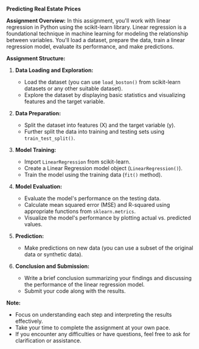 **Predicting Real Estate Prices**

**Assignment Overview:**
In this assignment, you'll work with linear regression in Python using the scikit-learn library. Linear regression is a foundational technique in machine learning for modeling the relationship between variables. You'll load a dataset, prepare the data, train a linear regression model, evaluate its performance, and make predictions.

**Assignment Structure:**

1. **Data Loading and Exploration:**
    - Load the dataset (you can use `load_boston()` from scikit-learn datasets or any other suitable dataset).
    - Explore the dataset by displaying basic statistics and visualizing features and the target variable.

2. **Data Preparation:**
    - Split the dataset into features (X) and the target variable (y).
    - Further split the data into training and testing sets using `train_test_split()`.

3. **Model Training:**
    - Import `LinearRegression` from scikit-learn.
    - Create a Linear Regression model object (`LinearRegression()`).
    - Train the model using the training data (`fit()` method).

4. **Model Evaluation:**
    - Evaluate the model's performance on the testing data.
    - Calculate mean squared error (MSE) and R-squared using appropriate functions from `sklearn.metrics`.
    - Visualize the model's performance by plotting actual vs. predicted values.

5. **Prediction:**
    - Make predictions on new data (you can use a subset of the original data or synthetic data).

6. **Conclusion and Submission:**
    - Write a brief conclusion summarizing your findings and discussing the performance of the linear regression model.
    - Submit your code along with the results.

**Note:**
- Focus on understanding each step and interpreting the results effectively.
- Take your time to complete the assignment at your own pace.
- If you encounter any difficulties or have questions, feel free to ask for clarification or assistance.